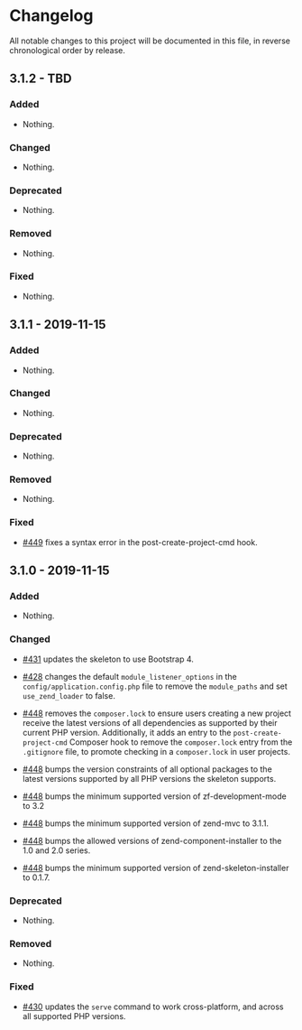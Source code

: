 # Changelog

All notable changes to this project will be documented in this file, in reverse chronological order by release.

## 3.1.2 - TBD

### Added

- Nothing.

### Changed

- Nothing.

### Deprecated

- Nothing.

### Removed

- Nothing.

### Fixed

- Nothing.

## 3.1.1 - 2019-11-15

### Added

- Nothing.

### Changed

- Nothing.

### Deprecated

- Nothing.

### Removed

- Nothing.

### Fixed

- [#449](https://github.com/zendframework/ZendSkeletonApplication/pull/449) fixes a syntax error in the post-create-project-cmd hook.

## 3.1.0 - 2019-11-15

### Added

- Nothing.

### Changed

- [#431](https://github.com/zendframework/ZendSkeletonApplication/pull/431) updates the skeleton to use Bootstrap 4.

- [#428](https://github.com/zendframework/ZendSkeletonApplication/pull/428) changes the default `module_listener_options` in the `config/application.config.php` file to remove the `module_paths` and set `use_zend_loader` to false.

- [#448](https://github.com/zendframework/ZendSkeletonApplication/pull/448) removes the `composer.lock` to ensure users creating a new project receive the latest versions of all dependencies as supported by their current PHP version.  Additionally, it adds an entry to the `post-create-project-cmd` Composer hook to remove the `composer.lock` entry from the `.gitignore` file, to promote checking in a `composer.lock` in user projects.

- [#448](https://github.com/zendframework/ZendSkeletonApplication/pull/448) bumps the version constraints of all optional packages to the latest versions supported by all PHP versions the skeleton supports.

- [#448](https://github.com/zendframework/ZendSkeletonApplication/pull/448) bumps the minimum supported version of zf-development-mode to 3.2

- [#448](https://github.com/zendframework/ZendSkeletonApplication/pull/448) bumps the minimum supported version of zend-mvc to 3.1.1.

- [#448](https://github.com/zendframework/ZendSkeletonApplication/pull/448) bumps the allowed versions of zend-component-installer to the 1.0 and 2.0 series.

- [#448](https://github.com/zendframework/ZendSkeletonApplication/pull/448) bumps the minimum supported version of zend-skeleton-installer to 0.1.7.

### Deprecated

- Nothing.

### Removed

- Nothing.

### Fixed

- [#430](https://github.com/zendframework/ZendSkeletonApplication/pull/430) updates the `serve` command to work cross-platform, and across all supported PHP versions.
